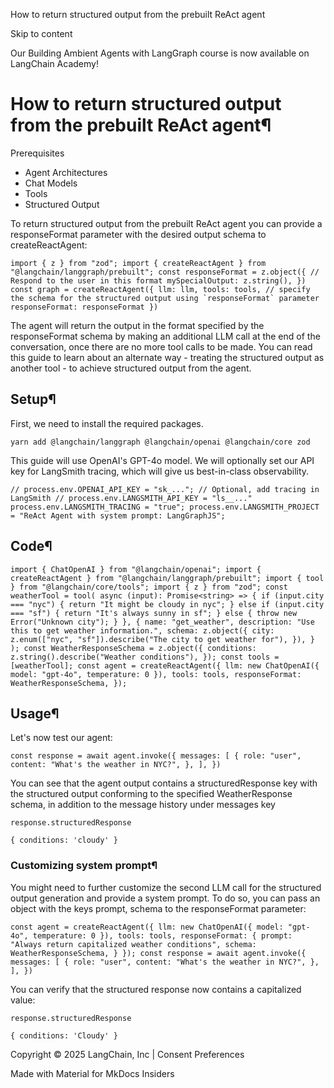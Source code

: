 How to return structured output from the prebuilt ReAct agent

Skip to content

Our Building Ambient Agents with LangGraph course is now available on LangChain Academy!

# How to return structured output from the prebuilt ReAct agent¶

Prerequisites

* Agent Architectures
* Chat Models
* Tools
* Structured Output

To return structured output from the prebuilt ReAct agent you can provide a responseFormat parameter with the desired output schema to createReactAgent:

```
import { z } from "zod"; import { createReactAgent } from "@langchain/langgraph/prebuilt"; const responseFormat = z.object({ // Respond to the user in this format mySpecialOutput: z.string(), }) const graph = createReactAgent({ llm: llm, tools: tools, // specify the schema for the structured output using `responseFormat` parameter responseFormat: responseFormat })
```

The agent will return the output in the format specified by the responseFormat schema by making an additional LLM call at the end of the conversation, once there are no more tool calls to be made. You can read this guide to learn about an alternate way - treating the structured output as another tool - to achieve structured output from the agent.

## Setup¶

First, we need to install the required packages.

```
yarn add @langchain/langgraph @langchain/openai @langchain/core zod
```

This guide will use OpenAI's GPT-4o model. We will optionally set our API key for LangSmith tracing, which will give us best-in-class observability.

```
// process.env.OPENAI_API_KEY = "sk_..."; // Optional, add tracing in LangSmith // process.env.LANGSMITH_API_KEY = "ls__..." process.env.LANGSMITH_TRACING = "true"; process.env.LANGSMITH_PROJECT = "ReAct Agent with system prompt: LangGraphJS";
```

## Code¶

```
import { ChatOpenAI } from "@langchain/openai"; import { createReactAgent } from "@langchain/langgraph/prebuilt"; import { tool } from "@langchain/core/tools"; import { z } from "zod"; const weatherTool = tool( async (input): Promise<string> => { if (input.city === "nyc") { return "It might be cloudy in nyc"; } else if (input.city === "sf") { return "It's always sunny in sf"; } else { throw new Error("Unknown city"); } }, { name: "get_weather", description: "Use this to get weather information.", schema: z.object({ city: z.enum(["nyc", "sf"]).describe("The city to get weather for"), }), } ); const WeatherResponseSchema = z.object({ conditions: z.string().describe("Weather conditions"), }); const tools = [weatherTool]; const agent = createReactAgent({ llm: new ChatOpenAI({ model: "gpt-4o", temperature: 0 }), tools: tools, responseFormat: WeatherResponseSchema, });
```

## Usage¶

Let's now test our agent:

```
const response = await agent.invoke({ messages: [ { role: "user", content: "What's the weather in NYC?", }, ], })
```

You can see that the agent output contains a structuredResponse key with the structured output conforming to the specified WeatherResponse schema, in addition to the message history under messages key

```
response.structuredResponse
```

```
{ conditions: 'cloudy' }
```

### Customizing system prompt¶

You might need to further customize the second LLM call for the structured output generation and provide a system prompt. To do so, you can pass an object with the keys prompt, schema to the responseFormat parameter:

```
const agent = createReactAgent({ llm: new ChatOpenAI({ model: "gpt-4o", temperature: 0 }), tools: tools, responseFormat: { prompt: "Always return capitalized weather conditions", schema: WeatherResponseSchema, } }); const response = await agent.invoke({ messages: [ { role: "user", content: "What's the weather in NYC?", }, ], })
```

You can verify that the structured response now contains a capitalized value:

```
response.structuredResponse
```

```
{ conditions: 'Cloudy' }
```

Copyright © 2025 LangChain, Inc | Consent Preferences

Made with Material for MkDocs Insiders